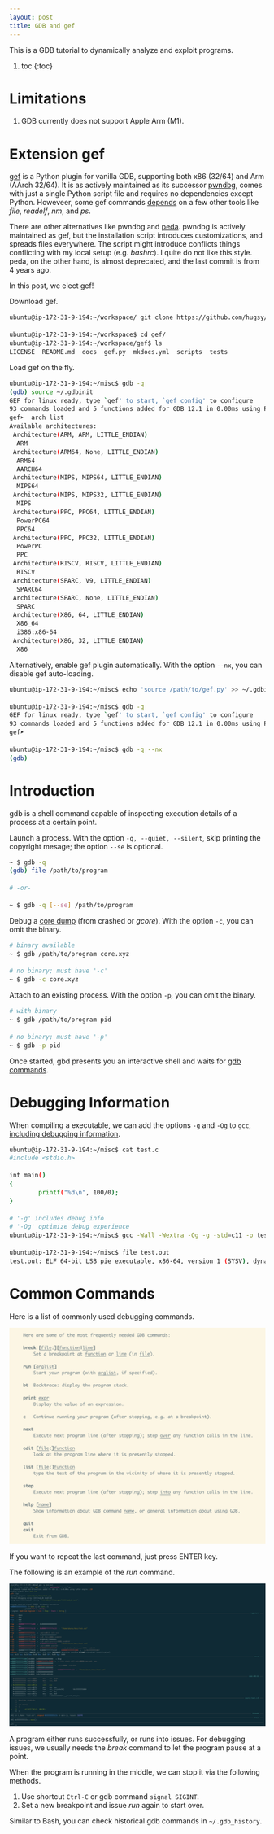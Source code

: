 ```yaml
---
layout: post
title: GDB and gef
---
```


This is a GDB tutorial to dynamically analyze and exploit programs.

1. toc
{:toc}

# Limitations #

1. GDB currently does not support Apple Arm (M1).

# Extension gef #

[gef](https://github.com/hugsy/gef) is a Python plugin for vanilla GDB, supporting both x86 (32/64) and Arm (AArch 32/64). It is as actively maintained as its successor [pwndbg](https://github.com/pwndbg/pwndbg), comes with just a single Python script file and requires no dependencies except Python. Howeveer, some gef commands [depends](https://hugsy.github.io/gef/install/) on a few other tools like *file*, *readelf*, *nm*, and *ps*.

There are other alternatives like pwndbg and [peda](https://github.com/longld/peda). pwndbg is actively maintained as gef, but the installation script introduces customizations, and spreads files everywhere. The script might introduce conflicts things conflicting with my local setup (e.g. *bashrc*). I quite do not like this style. peda, on the other hand, is almost deprecated, and the last commit is from 4 years ago.

In this post, we elect gef!

Download gef.

```bash
ubuntu@ip-172-31-9-194:~/workspace/ git clone https://github.com/hugsy/gef

ubuntu@ip-172-31-9-194:~/workspace$ cd gef/
ubuntu@ip-172-31-9-194:~/workspace/gef$ ls
LICENSE  README.md  docs  gef.py  mkdocs.yml  scripts  tests
```

Load gef on the fly.

```bash
ubuntu@ip-172-31-9-194:~/misc$ gdb -q
(gdb) source ~/.gdbinit
GEF for linux ready, type `gef' to start, `gef config' to configure
93 commands loaded and 5 functions added for GDB 12.1 in 0.00ms using Python engine 3.10
gef➤  arch list
Available architectures:
 Architecture(ARM, ARM, LITTLE_ENDIAN)
  ARM
 Architecture(ARM64, None, LITTLE_ENDIAN)
  ARM64
  AARCH64
 Architecture(MIPS, MIPS64, LITTLE_ENDIAN)
  MIPS64
 Architecture(MIPS, MIPS32, LITTLE_ENDIAN)
  MIPS
 Architecture(PPC, PPC64, LITTLE_ENDIAN)
  PowerPC64
  PPC64
 Architecture(PPC, PPC32, LITTLE_ENDIAN)
  PowerPC
  PPC
 Architecture(RISCV, RISCV, LITTLE_ENDIAN)
  RISCV
 Architecture(SPARC, V9, LITTLE_ENDIAN)
  SPARC64
 Architecture(SPARC, None, LITTLE_ENDIAN)
  SPARC
 Architecture(X86, 64, LITTLE_ENDIAN)
  X86_64
  i386:x86-64
 Architecture(X86, 32, LITTLE_ENDIAN)
  X86
```

Alternatively, enable gef plugin automatically. With the option `--nx`, you can disable gef auto-loading.

```bash
ubuntu@ip-172-31-9-194:~/misc$ echo 'source /path/to/gef.py' >> ~/.gdbinit

ubuntu@ip-172-31-9-194:~/misc$ gdb -q
GEF for linux ready, type `gef' to start, `gef config' to configure
93 commands loaded and 5 functions added for GDB 12.1 in 0.00ms using Python engine 3.10
gef➤

ubuntu@ip-172-31-9-194:~/misc$ gdb -q --nx
(gdb)
```

# Introduction #

gdb is a shell command capable of inspecting execution details of a process at a certain point.

Launch a process. With the option `-q, --quiet, --silent`, skip printing the copyright mesage; the option `--se` is optional.

```bash
~ $ gdb -q
(gdb) file /path/to/program

# -or-

~ $ gdb -q [--se] /path/to/program
```

Debug a [core dump](https://gist.github.com/outsinre/d2b58b289425fbdd2d0f0294f3fdf0c9) (from crashed or *gcore*). With the option `-c`, you can omit the binary.

```bash
# binary available
~ $ gdb /path/to/program core.xyz

# no binary; must have '-c'
~ $ gdb -c core.xyz
```

Attach to an existing process. With the option `-p`, you can omit the binary.

```bash
# with binary
~ $ gdb /path/to/program pid

# no binary; must have '-p'
~ $ gdb -p pid
```

Once started, gbd presents you an interactive shell and waits for [gdb commands](#common-commands).

# Debugging Information #

When compiling a executable, we can add the options `-g` and `-Og` to `gcc`, [including debugging information](https://stackoverflow.com/q/89603).

```bash
ubuntu@ip-172-31-9-194:~/misc$ cat test.c
#include <stdio.h>

int main()
{
        printf("%d\n", 100/0);
}

# '-g' includes debug info
# '-Og' optimize debug experience
ubuntu@ip-172-31-9-194:~/misc$ gcc -Wall -Wextra -Og -g -std=c11 -o test.out test.c

ubuntu@ip-172-31-9-194:~/misc$ file test.out
test.out: ELF 64-bit LSB pie executable, x86-64, version 1 (SYSV), dynamically linked, interpreter /lib64/ld-linux-x86-64.so.2, BuildID[sha1]=06b7264bd3f05cfc7ea928d4cc9b257a4c83c8cd, for GNU/Linux 3.2.0, with debug_info, not stripped
```

# Common Commands #

Here is a list of commonly used debugging commands.

![gdb-common-commands.png](/assets/gdb-common-commands.png)

If you want to repeat the last command, just press ENTER key.

The following is an example of the *run* command.

![assets/gdb-example.png](/assets/gdb-example.png)

A program either runs successfully, or runs into issues. For debugging issues, we usually needs the *break* command to let the program pause at a point.

When the program is running in the middle, we can stop it via the following methods.

1. Use shortcut `Ctrl-C` or gdb command `signal SIGINT`.
2. Set a new breakpoint and issue *run* again to start over.

Similar to Bash, you can check historical gdb commands in `~/.gdb_history`.
